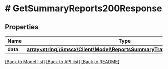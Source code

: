 # # GetSummaryReports200Response

## Properties

Name | Type | Description | Notes
------------ | ------------- | ------------- | -------------
**data** | [**array<string,\Smscx\Client\Model\ReportsSummaryTrafficResponseDataValue>**](ReportsSummaryTrafficResponseDataValue.md) |  |

[[Back to Model list]](../../README.md#models) [[Back to API list]](../../README.md#endpoints) [[Back to README]](../../README.md)
